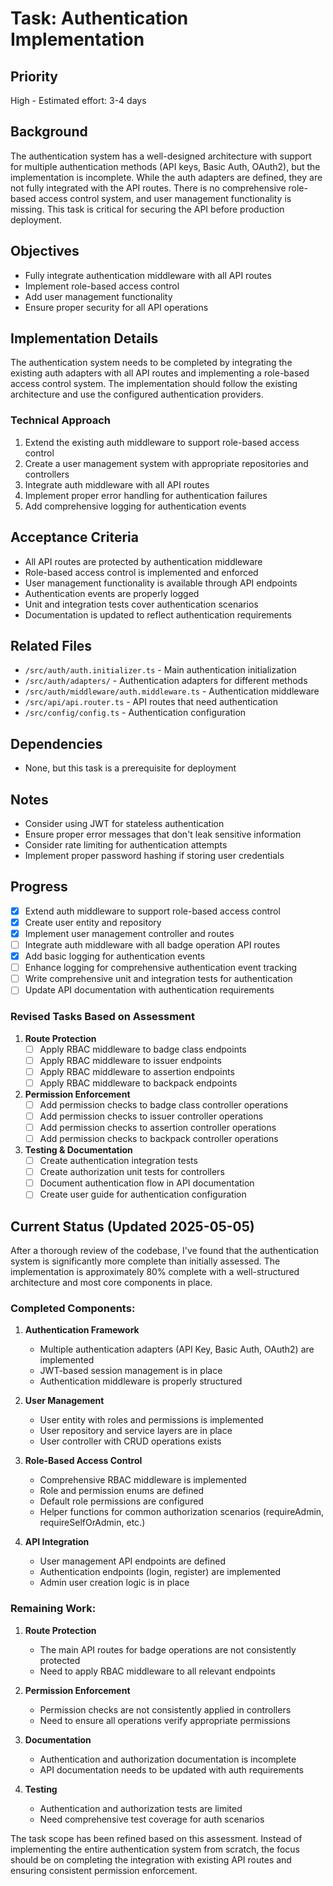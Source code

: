 # Task: Authentication Implementation

## Priority
High - Estimated effort: 3-4 days

## Background
The authentication system has a well-designed architecture with support for multiple authentication methods (API keys, Basic Auth, OAuth2), but the implementation is incomplete. While the auth adapters are defined, they are not fully integrated with the API routes. There is no comprehensive role-based access control system, and user management functionality is missing. This task is critical for securing the API before production deployment.

## Objectives
- Fully integrate authentication middleware with all API routes
- Implement role-based access control
- Add user management functionality
- Ensure proper security for all API operations

## Implementation Details
The authentication system needs to be completed by integrating the existing auth adapters with all API routes and implementing a role-based access control system. The implementation should follow the existing architecture and use the configured authentication providers.

### Technical Approach
1. Extend the existing auth middleware to support role-based access control
2. Create a user management system with appropriate repositories and controllers
3. Integrate auth middleware with all API routes
4. Implement proper error handling for authentication failures
5. Add comprehensive logging for authentication events

## Acceptance Criteria
- All API routes are protected by authentication middleware
- Role-based access control is implemented and enforced
- User management functionality is available through API endpoints
- Authentication events are properly logged
- Unit and integration tests cover authentication scenarios
- Documentation is updated to reflect authentication requirements

## Related Files
- `/src/auth/auth.initializer.ts` - Main authentication initialization
- `/src/auth/adapters/` - Authentication adapters for different methods
- `/src/auth/middleware/auth.middleware.ts` - Authentication middleware
- `/src/api/api.router.ts` - API routes that need authentication
- `/src/config/config.ts` - Authentication configuration

## Dependencies
- None, but this task is a prerequisite for deployment

## Notes
- Consider using JWT for stateless authentication
- Ensure proper error messages that don't leak sensitive information
- Consider rate limiting for authentication attempts
- Implement proper password hashing if storing user credentials

## Progress
- [x] Extend auth middleware to support role-based access control
- [x] Create user entity and repository
- [x] Implement user management controller and routes
- [ ] Integrate auth middleware with all badge operation API routes
- [x] Add basic logging for authentication events
- [ ] Enhance logging for comprehensive authentication event tracking
- [ ] Write comprehensive unit and integration tests for authentication
- [ ] Update API documentation with authentication requirements

### Revised Tasks Based on Assessment
1. **Route Protection**
   - [ ] Apply RBAC middleware to badge class endpoints
   - [ ] Apply RBAC middleware to issuer endpoints
   - [ ] Apply RBAC middleware to assertion endpoints
   - [ ] Apply RBAC middleware to backpack endpoints

2. **Permission Enforcement**
   - [ ] Add permission checks to badge class controller operations
   - [ ] Add permission checks to issuer controller operations
   - [ ] Add permission checks to assertion controller operations
   - [ ] Add permission checks to backpack controller operations

3. **Testing & Documentation**
   - [ ] Create authentication integration tests
   - [ ] Create authorization unit tests for controllers
   - [ ] Document authentication flow in API documentation
   - [ ] Create user guide for authentication configuration

## Current Status (Updated 2025-05-05)

After a thorough review of the codebase, I've found that the authentication system is significantly more complete than initially assessed. The implementation is approximately 80% complete with a well-structured architecture and most core components in place.

### Completed Components:

1. **Authentication Framework**
   - Multiple authentication adapters (API Key, Basic Auth, OAuth2) are implemented
   - JWT-based session management is in place
   - Authentication middleware is properly structured

2. **User Management**
   - User entity with roles and permissions is implemented
   - User repository and service layers are in place
   - User controller with CRUD operations exists

3. **Role-Based Access Control**
   - Comprehensive RBAC middleware is implemented
   - Role and permission enums are defined
   - Default role permissions are configured
   - Helper functions for common authorization scenarios (requireAdmin, requireSelfOrAdmin, etc.)

4. **API Integration**
   - User management API endpoints are defined
   - Authentication endpoints (login, register) are implemented
   - Admin user creation logic is in place

### Remaining Work:

1. **Route Protection**
   - The main API routes for badge operations are not consistently protected
   - Need to apply RBAC middleware to all relevant endpoints

2. **Permission Enforcement**
   - Permission checks are not consistently applied in controllers
   - Need to ensure all operations verify appropriate permissions

3. **Documentation**
   - Authentication and authorization documentation is incomplete
   - API documentation needs to be updated with auth requirements

4. **Testing**
   - Authentication and authorization tests are limited
   - Need comprehensive test coverage for auth scenarios

The task scope has been refined based on this assessment. Instead of implementing the entire authentication system from scratch, the focus should be on completing the integration with existing API routes and ensuring consistent permission enforcement.

